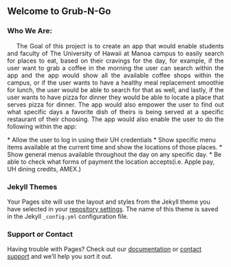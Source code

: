 ## Welcome to Grub-N-Go


### **Who We Are:**

<p align="justify">
&nbsp;&nbsp;&nbsp;&nbsp;The Goal of this project is to create an app that would enable students and faculty of The University of Hawaii at Manoa campus to easily search for places to eat, based on their cravings for the day, for example, if the user want to grab a coffee in the morning the user can search within the app and the app would show all the available coffee shops within the campus, or if the user wants to have a healthy meal replacement smoothie for lunch, the user would be able to search for that as well, and lastly, if the user wants to have pizza for dinner they would be able to locate a place that serves pizza for dinner. The app would also empower the user to find out what specific days a favorite dish of theirs is being served at a specific restaurant of their choosing. The app would also enable the user to do the following within the app:
</p>
* Allow the user to log in using their UH credentials
* Show specific menu items available at the current time and show the locations of those places.
* Show general menus available throughout the day on any specific day.
* Be able to check what forms of payment the location accepts(i.e. Apple pay, UH dining credits, AMEX.)


### Jekyll Themes

Your Pages site will use the layout and styles from the Jekyll theme you have selected in your [repository settings](https://github.com/grub-n-go/grub-n-go.github.io/settings). The name of this theme is saved in the Jekyll `_config.yml` configuration file.

### Support or Contact

Having trouble with Pages? Check out our [documentation](https://docs.github.com/categories/github-pages-basics/) or [contact support](https://support.github.com/contact) and we’ll help you sort it out.
